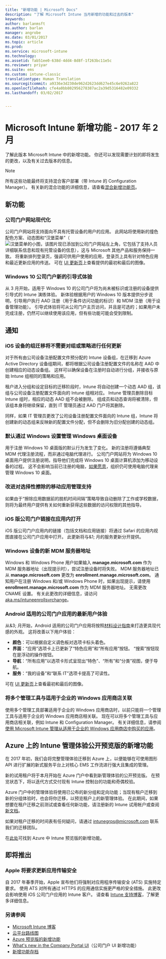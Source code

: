 ```yaml
---
title: "新增功能 | Microsoft Docs"
description: "了解 Microsoft Intune 当月新增的功能和过去的版本"
keywords: 
author: barlanmsft
ms.author: barlan
manager: angrobe
ms.date: 03/01/2017
ms.topic: article
ms.prod: 
ms.service: microsoft-intune
ms.technology: 
ms.assetid: fab51ee0-638d-4dd4-8d8f-1f263bc11e5c
ms.reviewer: priyar
ms.suite: ems
ms.custom: intune-classic
translationtype: Human Translation
ms.sourcegitcommit: a9336e3d230de962d2623dd627e45c6e9262a822
ms.openlocfilehash: cfe4a0bb802956278387ac2a39d5316482e09332
ms.lasthandoff: 03/02/2017


---
```

# <a name="whats-new-in-microsoft-intune---february-2017"></a>Microsoft Intune 新增功能 - 2017 年 2 月
了解此版本 Microsoft Intune 中的新增功能。 你还可以发现需要计划的即将发生的更改，以及有关过去版本的信息。

> [!Note]
> 所有这些功能最终将支持混合客户部署（带 Intune 的 Configuration Manager）。 有关新的混合功能的详细信息，请查看[混合新增功能页](https://docs.microsoft.com/sccm/mdm/understand/whats-new-in-hybrid-mobile-device-management)。

## <a name="new-capabilities"></a>新功能

### <a name="modernizing-the-company-portal-website---753980--"></a>公司门户网站现代化<!--753980-->
公司门户网站将支持面向不具有托管设备的用户的应用。 此网站将使用新的撞色配色方案、动态图和“汉堡菜单”（![汉堡菜单的小图，该图片现已添加到公司门户网站左上角](./media/CP_hamburger_menu.png)，它包括了支持人员详细联系信息和现有托管设备的信息），这与 Microsoft 其他产品和服务保持一致。 将重新排列登录页，强调可供用户使用的应用，登录页上具有针对特色应用和最近更新应用的传送。 可在 [UI 更新页](https://docs.microsoft.com/intune/whats-new/whats-new-in-intune-app-ui)上查看提供的最初和最后的图像。

### <a name="new-guided-experience-for-windows-10-company-portal---713927--"></a>Windows 10 公司门户新的引导式体验<!--713927-->
从 3 月开始，适用于 Windows 10 的公司门户将为尚未被标识或注册的设备提供引导式的 Intune 演练体验。 新体验根据用户的 Windows 10 版本提供分步说明，引导用户执行 AAD 注册（用于条件访问功能的标识）和 MDM 注册（用于设备管理功能）。 引导式体验将可从公司门户主页访问，并且是可选的；如果用户未完成注册，仍然可以继续使用该应用，但有些功能可能会受到限制。

## <a name="notices"></a>通知

### <a name="group-migration-will-not-require-any-updates-to-groups-or-policies-for-ios-devices---898837--"></a>iOS 设备的组迁移将不需要对组或策略进行任何更新<!--898837-->
对于所有由公司设备注册配置文件预分配的 Intune 设备组，在迁移到 Azure Active Directory 设备组期间，都将根据公司设备注册配置文件的名称在 AAD 中创建相应的动态设备组。 这样可以确保设备在注册时自动进行分组，并接收与原始 Intune 组相同的策略和应用。

租户进入分组和设定目标的迁移阶段时，Intune 将自动创建一个动态 AAD 组，该组与公司设备注册配置文件面向的 Intune 组相对应。 Intune 管理员删除目标 Intune 组时，相应的动态 AAD 组不会被删除。 组成员和动态查询将被清除，但该组本身将继续保留，直到 IT 管理员通过 AAD 门户将其删除。

同样，如果 IT 管理员更改了公司设备注册配置文件面向的 Intune 组，Intune 将创建新的动态组来反映新的配置文件分配，但不会删除为旧分配创建的动态组。

### <a name="defaulting-to-managing-windows-desktop-devices-through-windows-settings---663050--"></a>默认通过 Windows 设置管理 Windows 桌面设备<!--663050-->
用于注册 Windows 10 桌面版的默认行为发生了变化。 新的注册将遵循典型 MDM 代理注册流程，而非通过电脑代理进行。 公司门户网站将为 Windows 10 桌面用户提供注册说明，指导他们完成将 Windows 10 桌面计算机添加为移动设备的过程。 这不会影响当前已注册的电脑，[如果愿意](https://docs.microsoft.com/intune/deploy-use/set-up-windows-device-management-with-microsoft-intune)，组织仍可使用电脑代理来管理 Windows 10 桌面。

### <a name="improving-mobile-app-management-support-for-selective-wipe---581242--"></a>改进对选择性擦除的移动应用管理支持<!--581242-->
如果由于“擦除应用数据前的脱机时间间隔”策略导致自动删除了工作或学校数据，则将为最终用户提供有关如何重新获得这些数据的访问权限的其他指导。<!--, or the removal of the Intune Company Portal on Android.-->

### <a name="company-portal-for-ios-links-open-inside-the-app---665954--"></a>iOS 版公司门户链接在应用内打开<!--665954-->
iOS 版公司门户应用内的链接（包括文档和应用链接）将通过 Safari 的应用内视图直接在公司门户应用中打开。 此更新将与&1; 月的服务更新分开提供。

### <a name="new-mdm-server-address-for-windows-devices---893007--"></a>Windows 设备的新 MDM 服务器地址<!--893007-->
Windows 和 Windows Phone 用户如果输入 __manage.microsoft.com__ 作为 MDM 服务器地址（出现提示时），尝试注册设备时将失败。 MDM 服务器地址已从 __manage.microsoft.com__ 更改为 __enrollment.manage.microsoft.com__。 通知用户在注册 Windows 和/或 Windows Phone 时，如果出现提示，请使用 __enrollment.manage.microsoft.com__ 作为 MDM 服务器地址。 无需更改 CNAME 设置。 有关此更改的详细信息，请访问[aka.ms/intuneenrollsvrchange](https://aka.ms/intuneenrollsvrchange)。

### <a name="new-user-experience-for-the-company-portal-app-for-android---621622--"></a>Android 适用的公司门户应用的最新用户体验<!--621622-->
从&3; 月开始，Android 适用的公司门户应用将按照[材料设计指南](https://material.io/guidelines/material-design/introduction.html)来打造更具现代感的外观。 这将改善以下用户体验：

* __颜色__：可以根据自定义调色板对选项卡标头着色。
* __界面__：“应用”选项卡上已更新了“特色应用”和“所有应用”按钮。 “搜索”按钮现在是浮动的操作按钮。
* __导航__：“所有应用”以选项卡形式呈现出“特色”、“所有”和“分类”视图，便于导航。
* __服务__：“我的设备”和“联系 IT”选项卡提高了可读性。

可在 [UI 更新页](https://docs.microsoft.com/intune/whats-new/whats-new-in-intune-app-ui)上查看最初和最后的图像。

### <a name="associate-multiple-management-tools-with-the-windows-store-for-business---926135--"></a>将多个管理工具与适用于企业的 Windows 应用商店关联<!--926135-->
使用多个管理工具部署适用于企业的 Windows 应用商店时，以前只能将一个管理工具与适用于企业的 Windows 应用商店相关联。 现在可以将多个管理工具与应用商店相关联，例如 Intune 和 Configuration Manager。 有关详细信息，请参阅[使用 Microsoft Intune 管理从适用于企业的 Windows 应用商店中购买的应用](https://docs.microsoft.com/en-us/intune/deploy-use/manage-apps-you-purchased-from-the-windows-store-for-business-with-microsoft-intune#associate-your-windows-store-for-business-account-with-intune)。

## <a name="whats-new-in-the-public-preview-of-the-intune-admin-experience-on-azure---736542--"></a>Azure 上的 Intune 管理体验公开预览版的新增功能<!--736542-->

在 2017 年初，我们会将完整管理体验迁移到 Azure 上，以便能够在可使用图形 API 进行扩展的新式服务平台上对核心 EMS 工作流进行强大且集成的管理。

新的试用租户将于本月开始在 Azure 门户中看到新管理体验的公开预览版。 在预览状态下，将以迭代方式交付现有 Intune 控制台的功能和奇偶校验。

Azure 门户中的管理体验将使用已公布的新分组和定向功能；当现有租户迁移到新的分组体验时，也会将你迁移，以预览租户上的新管理体验。 在此期间，如果想要在租户迁移之前测试或查看任何新功能，请注册新的 Intune 试用帐户或查阅[新文档](https://docs.microsoft.com/intune-azure/introduction/whats-new)。

如果对租户迁移的时间表有任何疑问，请通过 [intunegrps@microsoft.com](mailto:intunegrps@microsoft.com) 联系我们的迁移团队。

在[此处](https://docs.microsoft.com/intune-azure/introduction/whats-new)可找到 Azure 中 Intune 预览版的新增功能。

## <a name="whats-coming"></a>即将推出

### <a name="apple-to-require-updates-for-application-transport-security---748318--"></a>Apple 将要求更新应用传输安全<!--748318-->

自 2017 年春季开始，Apple 宣布他们将强制对应用程序传输安全 (ATS) 实施特定要求。 使用 ATS 对所有通过 HTTPS 的应用通信实施更严格的安全措施。 此更改会影响使用 iOS 公司门户应用的 Intune 客户。 请查看 [Intune 支持博客](https://aka.ms/compportalats)，了解更多详细信息。 

### <a name="see-also"></a>另请参阅
* [Microsoft Intune 博客](http://go.microsoft.com/fwlink/?LinkID=273882)
* [云平台路线图](http://www.microsoft.com/en-us/server-cloud/roadmap/Indevelopment.aspx?TabIndex=0&dropValue=Intune)
* [Azure 预览版的新增功能](https://docs.microsoft.com/intune-azure/introduction/whats-new)
* [What's new in the Company Portal UI](https://docs.microsoft.com/intune/whats-new/whats-new-in-company-portal-ui)（公司门户 UI 新增功能）
* [新增功能存档](whats-new-archive.md)

